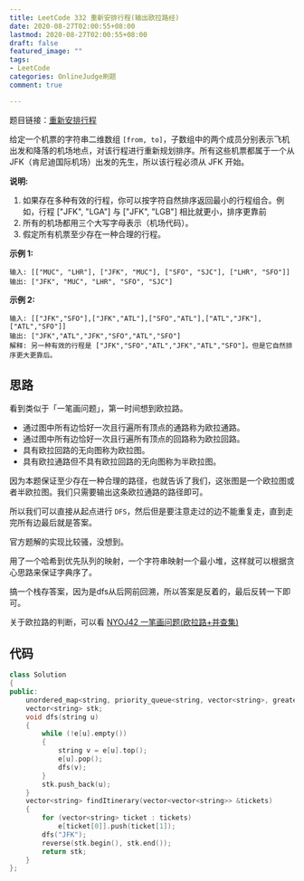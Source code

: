 ```yaml
---
title: LeetCode 332 重新安排行程(输出欧拉路经)
date: 2020-08-27T02:00:55+08:00
lastmod: 2020-08-27T02:00:55+08:00
draft: false
featured_image: ""
tags:
- LeetCode
categories: OnlineJudge刷题
comment: true

---
```


题目链接：[重新安排行程](https://leetcode-cn.com/problems/reconstruct-itinerary/)

给定一个机票的字符串二维数组 `[from, to]`，子数组中的两个成员分别表示飞机出发和降落的机场地点，对该行程进行重新规划排序。所有这些机票都属于一个从 JFK（肯尼迪国际机场）出发的先生，所以该行程必须从 JFK 开始。

**说明:**

1. 如果存在多种有效的行程，你可以按字符自然排序返回最小的行程组合。例如，行程 ["JFK", "LGA"] 与 ["JFK", "LGB"] 相比就更小，排序更靠前
2. 所有的机场都用三个大写字母表示（机场代码）。
3. 假定所有机票至少存在一种合理的行程。

**示例 1:**

```
输入: [["MUC", "LHR"], ["JFK", "MUC"], ["SFO", "SJC"], ["LHR", "SFO"]]
输出: ["JFK", "MUC", "LHR", "SFO", "SJC"]
```

**示例 2:**

```
输入: [["JFK","SFO"],["JFK","ATL"],["SFO","ATL"],["ATL","JFK"],["ATL","SFO"]]
输出: ["JFK","ATL","JFK","SFO","ATL","SFO"]
解释: 另一种有效的行程是 ["JFK","SFO","ATL","JFK","ATL","SFO"]。但是它自然排序更大更靠后。
```

## 思路

看到类似于「一笔画问题」，第一时间想到欧拉路。

- 通过图中所有边恰好一次且行遍所有顶点的通路称为欧拉通路。
- 通过图中所有边恰好一次且行遍所有顶点的回路称为欧拉回路。
- 具有欧拉回路的无向图称为欧拉图。
- 具有欧拉通路但不具有欧拉回路的无向图称为半欧拉图。

因为本题保证至少存在一种合理的路径，也就告诉了我们，这张图是一个欧拉图或者半欧拉图。我们只需要输出这条欧拉通路的路径即可。

所以我们可以直接从起点进行 `DFS`，然后但是要注意走过的边不能重复走，直到走完所有边最后就是答案。

官方题解的实现比较骚，没想到。

用了一个哈希到优先队列的映射，一个字符串映射一个最小堆，这样就可以根据贪心思路来保证字典序了。

搞一个栈存答案，因为是dfs从后网前回溯，所以答案是反着的，最后反转一下即可。

关于欧拉路的判断，可以看 [NYOJ42 一笔画问题(欧拉路+并查集)](https://blog.csdn.net/riba2534/article/details/53728084)

## 代码

```cpp
class Solution
{
public:
    unordered_map<string, priority_queue<string, vector<string>, greater<string>>> e;
    vector<string> stk;
    void dfs(string u)
    {
        while (!e[u].empty())
        {
            string v = e[u].top();
            e[u].pop();
            dfs(v);
        }
        stk.push_back(u);
    }
    vector<string> findItinerary(vector<vector<string>> &tickets)
    {
        for (vector<string> ticket : tickets)
            e[ticket[0]].push(ticket[1]);
        dfs("JFK");
        reverse(stk.begin(), stk.end());
        return stk;
    }
};
```

